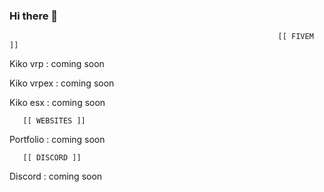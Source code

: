 ### Hi there 👋


                                                                [[ FIVEM ]]
         


Kiko vrp : coming soon

Kiko vrpex : coming soon

Kiko esx : coming soon


       [[ WEBSITES ]]
       


Portfolio : coming soon



       [[ DISCORD ]]
       


Discord : coming soon
